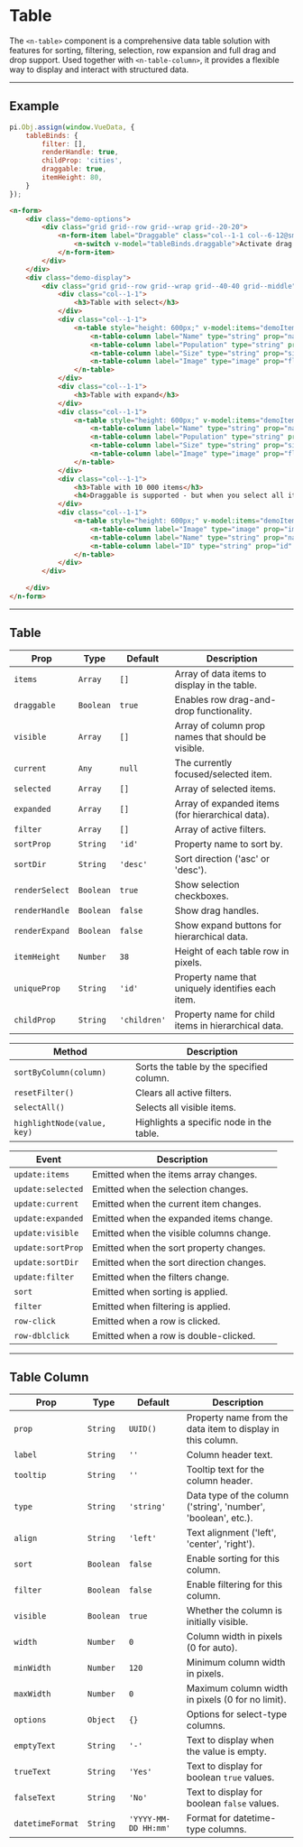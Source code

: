# Table

The `<n-table>` component is a comprehensive data table solution with features for sorting, filtering, selection, row expansion and full drag and drop support. Used together with `<n-table-column>`, it provides a flexible way to display and interact with structured data.

<hr>

## Example

```js [demo]
pi.Obj.assign(window.VueData, {
    tableBinds: {
        filter: [],
        renderHandle: true,
        childProp: 'cities',
        draggable: true,
        itemHeight: 80,
    }
});
```

```html [demo]
<n-form>
    <div class="demo-options">
        <div class="grid grid--row grid--wrap grid--20-20">
            <n-form-item label="Draggable" class="col--1-1 col--6-12@sm col--3-12@lg" >
                <n-switch v-model="tableBinds.draggable">Activate drag and drop</n-switch>
            </n-form-item>
        </div>
    </div>
    <div class="demo-display">
        <div class="grid grid--row grid--wrap grid--40-40 grid--middle">
            <div class="col--1-1">
                <h3>Table with select</h3>
            </div>
            <div class="col--1-1">
                <n-table style="height: 600px;" v-model:items="demoItemsA" :render-select="true" v-bind="tableBinds">
                    <n-table-column label="Name" type="string" prop="name" :fluid="true" :sort="true" :filter="true"></n-table-column>
                    <n-table-column label="Population" type="string" prop="population" :fluid="true" :sort="true" :filter="true"></n-table-column>
                    <n-table-column label="Size" type="string" prop="size" :fluid="true" :sort="true" :filter="true"></n-table-column>
                    <n-table-column label="Image" type="image" prop="flag" :fixed-width="90"></n-table-column>
                </n-table>
            </div>
            <div class="col--1-1">
                <h3>Table with expand</h3>
            </div>
            <div class="col--1-1">
                <n-table style="height: 600px;" v-model:items="demoItemsB" :render-expand="true" v-bind="tableBinds">
                    <n-table-column label="Name" type="string" prop="name" :fluid="true" :sort="true" :filter="true"></n-table-column>
                    <n-table-column label="Population" type="string" prop="population" :fluid="true" :sort="true" :filter="true"></n-table-column>
                    <n-table-column label="Size" type="string" prop="size" :fluid="true" :sort="true" :filter="true"></n-table-column>
                    <n-table-column label="Image" type="image" prop="flag" :fixed-width="90"></n-table-column>
                </n-table>
            </div>
            <div class="col--1-1">
                <h3>Table with 10 000 items</h3>
                <h4>Draggable is supported - but when you select all items at once and try to move your browser will crash.</h4>
            </div>
            <div class="col--1-1">
                <n-table style="height: 600px;" v-model:items="demoItemsLarge" v-bind="tableBinds">
                    <n-table-column label="Image" type="image" prop="image" :fixed-width="90"></n-table-column>
                    <n-table-column label="Name" type="string" prop="name" :fluid="true"></n-table-column>
                    <n-table-column label="ID" type="string" prop="id" :fluid="true"></n-table-column>
                </n-table>
            </div>
        </div>
        
    </div>
</n-form>
```

<hr>

## Table

| **Prop**             | **Type**         | **Default**     | **Description**                                                           |
|----------------------|------------------|-----------------|---------------------------------------------------------------------------|
| `items`              | `Array`          | `[]`            | Array of data items to display in the table.                              |
| `draggable`          | `Boolean`        | `true`          | Enables row drag-and-drop functionality.                                  |
| `visible`            | `Array`          | `[]`            | Array of column prop names that should be visible.                        |
| `current`            | `Any`            | `null`          | The currently focused/selected item.                                      |
| `selected`           | `Array`          | `[]`            | Array of selected items.                                                  |
| `expanded`           | `Array`          | `[]`            | Array of expanded items (for hierarchical data).                          |
| `filter`             | `Array`          | `[]`            | Array of active filters.                                                  |
| `sortProp`           | `String`         | `'id'`          | Property name to sort by.                                                 |
| `sortDir`            | `String`         | `'desc'`        | Sort direction ('asc' or 'desc').                                         |
| `renderSelect`       | `Boolean`        | `true`          | Show selection checkboxes.                                                |
| `renderHandle`       | `Boolean`        | `false`         | Show drag handles.                                                        |
| `renderExpand`       | `Boolean`        | `false`         | Show expand buttons for hierarchical data.                                |
| `itemHeight`         | `Number`         | `38`            | Height of each table row in pixels.                                       |
| `uniqueProp`         | `String`         | `'id'`          | Property name that uniquely identifies each item.                         |
| `childProp`          | `String`         | `'children'`    | Property name for child items in hierarchical data.                       |

| **Method**                  | **Description**                                                      |
|-----------------------------|----------------------------------------------------------------------|
| `sortByColumn(column)`      | Sorts the table by the specified column.                             |
| `resetFilter()`             | Clears all active filters.                                           |
| `selectAll()`               | Selects all visible items.                                           |
| `highlightNode(value, key)` | Highlights a specific node in the table.                             |

| **Event**                   | **Description**                                                      |
|-----------------------------|----------------------------------------------------------------------|
| `update:items`              | Emitted when the items array changes.                                |
| `update:selected`           | Emitted when the selection changes.                                  |
| `update:current`            | Emitted when the current item changes.                               |
| `update:expanded`           | Emitted when the expanded items change.                              |
| `update:visible`            | Emitted when the visible columns change.                             |
| `update:sortProp`           | Emitted when the sort property changes.                              |
| `update:sortDir`            | Emitted when the sort direction changes.                             |
| `update:filter`             | Emitted when the filters change.                                     |
| `sort`                      | Emitted when sorting is applied.                                     |
| `filter`                    | Emitted when filtering is applied.                                   |
| `row-click`                 | Emitted when a row is clicked.                                       |
| `row-dblclick`              | Emitted when a row is double-clicked.                                |

<hr>

## Table Column

| **Prop**             | **Type**         | **Default**          | **Description**                                                 |
|----------------------|------------------|----------------------|-----------------------------------------------------------------|
| `prop`               | `String`         | `UUID()`             | Property name from the data item to display in this column.     |
| `label`              | `String`         | `''`                 | Column header text.                                             |
| `tooltip`            | `String`         | `''`                 | Tooltip text for the column header.                             |
| `type`               | `String`         | `'string'`           | Data type of the column ('string', 'number', 'boolean', etc.).  |
| `align`              | `String`         | `'left'`             | Text alignment ('left', 'center', 'right').                     |
| `sort`               | `Boolean`        | `false`              | Enable sorting for this column.                                 |
| `filter`             | `Boolean`        | `false`              | Enable filtering for this column.                               |
| `visible`            | `Boolean`        | `true`               | Whether the column is initially visible.                        |
| `width`              | `Number`         | `0`                  | Column width in pixels (0 for auto).                            |
| `minWidth`           | `Number`         | `120`                | Minimum column width in pixels.                                 |
| `maxWidth`           | `Number`         | `0`                  | Maximum column width in pixels (0 for no limit).                |
| `options`            | `Object`         | `{}`                 | Options for select-type columns.                                |
| `emptyText`          | `String`         | `'-'`                | Text to display when the value is empty.                        |
| `trueText`           | `String`         | `'Yes'`              | Text to display for boolean `true` values.                      |
| `falseText`          | `String`         | `'No'`               | Text to display for boolean `false` values.                     |
| `datetimeFormat`     | `String`         | `'YYYY-MM-DD HH:mm'` | Format for datetime-type columns.                              |
